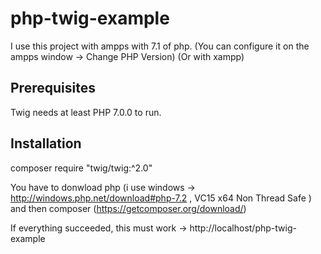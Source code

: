 # php-twig-example

I use this project with ampps with 7.1 of php. (You can configure it on the ampps window -> Change PHP Version)
(Or with xampp)

## Prerequisites
Twig needs at least PHP 7.0.0 to run.

## Installation
composer require "twig/twig:^2.0"

You have to donwload php (i use windows -> http://windows.php.net/download#php-7.2 , VC15 x64 Non Thread Safe ) and then composer (https://getcomposer.org/download/)

If everything succeeded, this must work -> http://localhost/php-twig-example
